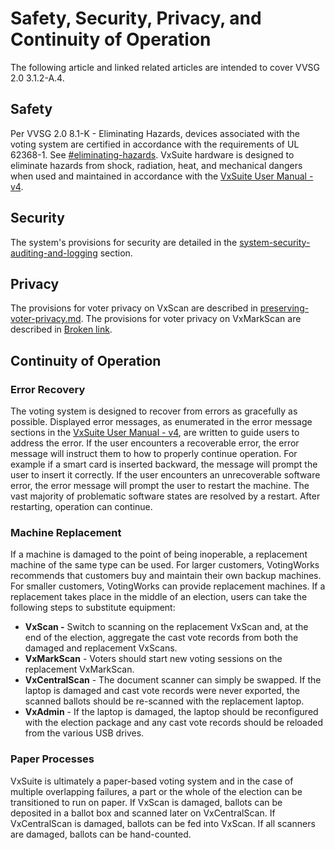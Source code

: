 # Safety, Security, Privacy, and Continuity of Operation

The following article and linked related articles are intended to cover VVSG 2.0 3.1.2-A.4.

## Safety

Per VVSG 2.0 8.1-K - Eliminating Hazards, devices associated with the voting system are certified in accordance with the requirements of UL 62368-1. See [#eliminating-hazards](../audio-visual-and-display-screen-settings.md#eliminating-hazards "mention"). VxSuite hardware is designed to eliminate hazards from shock, radiation, heat, and mechanical dangers when used and maintained in accordance with the [VxSuite User Manual - v4](https://app.gitbook.com/o/-MG9xpTX0GFiCyXHEhNe/s/JtZutzGTdCzsGITrdiph/ "mention").

## Security

The system's provisions for security are detailed in the [system-security-auditing-and-logging](../system-security-auditing-and-logging/ "mention") section.

## Privacy

The provisions for voter privacy on VxScan are described in [preserving-voter-privacy.md](../system-security-auditing-and-logging/system-security-architecture/artifact-authentication/preserving-voter-privacy.md "mention"). The provisions for voter privacy on VxMarkScan are described in [Broken link](broken-reference "mention").

## Continuity of Operation

### Error Recovery

The voting system is designed to recover from errors as gracefully as possible. Displayed error messages, as enumerated in the error message sections in the [VxSuite User Manual - v4](https://app.gitbook.com/o/-MG9xpTX0GFiCyXHEhNe/s/JtZutzGTdCzsGITrdiph/ "mention"), are written to guide users to address the error. If the user encounters a recoverable error, the error message will instruct them to how to properly continue operation. For example if a smart card is inserted backward, the message will prompt the user to insert it correctly. If the user encounters an unrecoverable software error, the error message will prompt the user to restart the machine. The vast majority of problematic software states are resolved by a restart. After restarting, operation can continue.

### Machine Replacement

If a machine is damaged to the point of being inoperable, a replacement machine of the same type can be used. For larger customers, VotingWorks recommends that customers buy and maintain their own backup machines. For smaller customers, VotingWorks can provide replacement machines. If a replacement takes place in the middle of an election, users can take the following steps to substitute equipment:

* **VxScan -** Switch to scanning on the replacement VxScan and, at the end of the election, aggregate the cast vote records from both the damaged and replacement VxScans.
* **VxMarkScan** - Voters should start new voting sessions on the replacement VxMarkScan.
* **VxCentralScan** - The document scanner can simply be swapped. If the laptop is damaged and cast vote records were never exported, the scanned ballots should be re-scanned with the replacement laptop.
* **VxAdmin** - If the laptop is damaged, the laptop should be reconfigured with the election package and any cast vote records should be reloaded from the various USB drives.

### Paper Processes

VxSuite is ultimately a paper-based voting system and in the case of multiple overlapping failures, a part or the whole of the election can be transitioned to run on paper. If VxScan is damaged, ballots can be deposited in a ballot box and scanned later on VxCentralScan. If VxCentralScan is damaged, ballots can be fed into VxScan. If all scanners are damaged, ballots can be hand-counted.
